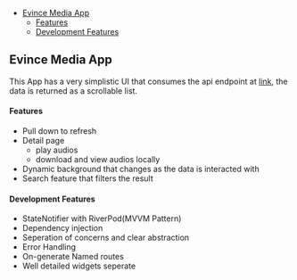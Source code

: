 
- [Evince Media App](#evince-media-app)
    - [Features](#features)
    - [Development Features](#development-features)
## Evince Media App

This App has a very simplistic UI that consumes the api endpoint at [link](https://media.abeti.xyz/api/v1/media-list), the data is returned as a scrollable list. 
#### Features
- Pull down to refresh
- Detail page
    - play audios
    - download and view audios locally
- Dynamic background that changes as the data is interacted with
- Search feature that filters the result


#### Development Features
- StateNotifier with RiverPod(MVVM Pattern)
- Dependency injection
- Seperation of concerns and clear abstraction
- Error Handling
- On-generate Named routes
- Well detailed widgets seperate